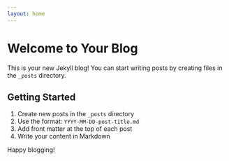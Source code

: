 ```yaml
---
layout: home
---
```


# Welcome to Your Blog

This is your new Jekyll blog! You can start writing posts by creating files in the `_posts` directory.

## Getting Started

1. Create new posts in the `_posts` directory
2. Use the format: `YYYY-MM-DD-post-title.md`
3. Add front matter at the top of each post
4. Write your content in Markdown

Happy blogging!
